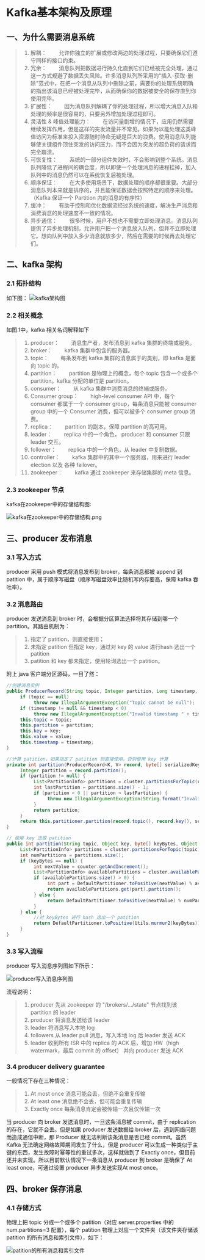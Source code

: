 # Kafka基本架构及原理

## 一、为什么需要消息系统

> 1. 解耦：
　　允许你独立的扩展或修改两边的处理过程，只要确保它们遵守同样的接口约束。
> 2. 冗余：
　　消息队列把数据进行持久化直到它们已经被完全处理，通过这一方式规避了数据丢失风险。许多消息队列所采用的"插入-获取-删除"范式中，在把一个消息从队列中删除之前，需要你的处理系统明确的指出该消息已经被处理完毕，从而确保你的数据被安全的保存直到你使用完毕。
> 3. 扩展性：
　　因为消息队列解耦了你的处理过程，所以增大消息入队和处理的频率是很容易的，只要另外增加处理过程即可。
> 4. 灵活性 & 峰值处理能力：
　　在访问量剧增的情况下，应用仍然需要继续发挥作用，但是这样的突发流量并不常见。如果为以能处理这类峰值访问为标准来投入资源随时待命无疑是巨大的浪费。使用消息队列能够使关键组件顶住突发的访问压力，而不会因为突发的超负荷的请求而完全崩溃。
> 5. 可恢复性：
　　系统的一部分组件失效时，不会影响到整个系统。消息队列降低了进程间的耦合度，所以即使一个处理消息的进程挂掉，加入队列中的消息仍然可以在系统恢复后被处理。
> 6. 顺序保证：
　　在大多使用场景下，数据处理的顺序都很重要。大部分消息队列本来就是排序的，并且能保证数据会按照特定的顺序来处理。（Kafka 保证一个 Partition 内的消息的有序性）
> 7. 缓冲：
　　有助于控制和优化数据流经过系统的速度，解决生产消息和消费消息的处理速度不一致的情况。
> 8. 异步通信：
　　很多时候，用户不想也不需要立即处理消息。消息队列提供了异步处理机制，允许用户把一个消息放入队列，但并不立即处理它。想向队列中放入多少消息就放多少，然后在需要的时候再去处理它们。

## 二、kafka 架构

### 2.1 拓扑结构

如下图：
![kafka架构图](../image/kafka架构图.png)

### 2.2 相关概念

如图.1中，kafka 相关名词解释如下

> 1. producer：
　　消息生产者，发布消息到 kafka 集群的终端或服务。
> 2. broker：
　　kafka 集群中包含的服务器。
> 3. topic：
　　每条发布到 kafka 集群的消息属于的类别，即 kafka 是面向 topic 的。
> 4. partition：
　　partition 是物理上的概念，每个 topic 包含一个或多个 partition。kafka 分配的单位是 partition。
> 5. consumer：
　　从 kafka 集群中消费消息的终端或服务。
> 6. Consumer group：
　　high-level consumer API 中，每个 consumer 都属于一个 consumer group，每条消息只能被 consumer group 中的一个 Consumer 消费，但可以被多个 consumer group 消费。
> 7. replica：
　　partition 的副本，保障 partition 的高可用。
> 8. leader：
　　replica 中的一个角色， producer 和 consumer 只跟 leader 交互。
> 9. follower：
　　replica 中的一个角色，从 leader 中复制数据。
> 10. controller：
　　kafka 集群中的其中一个服务器，用来进行 leader election 以及 各种 failover。
> 11. zookeeper：
　　kafka 通过 zookeeper 来存储集群的 meta 信息。

### 2.3 zookeeper 节点

kafka在zookeeper中的存储结构图:

![kafka在zookeeper中的存储结构.png](../image/kafka在zookeeper中的存储结构.png)

## 三、producer 发布消息

### 3.1 写入方式

producer 采用 push 模式将消息发布到 broker，每条消息都被 append 到 patition 中，属于顺序写磁盘（顺序写磁盘效率比随机写内存要高，保障 kafka 吞吐率）。

### 3.2 消息路由

producer 发送消息到 broker 时，会根据分区算法选择将其存储到哪一个 partition。其路由机制为：

> 1. 指定了 patition，则直接使用；
> 2. 未指定 patition 但指定 key，通过对 key 的 value 进行hash 选出一个 patition
> 3. patition 和 key 都未指定，使用轮询选出一个 patition。

附上 java 客户端分区源码，一目了然：
```java
//创建消息实例
public ProducerRecord(String topic, Integer partition, Long timestamp, K key, V value) {
     if (topic == null)
          throw new IllegalArgumentException("Topic cannot be null");
     if (timestamp != null && timestamp < 0)
          throw new IllegalArgumentException("Invalid timestamp " + timestamp);
     this.topic = topic;
     this.partition = partition;
     this.key = key;
     this.value = value;
     this.timestamp = timestamp;
}

//计算 patition，如果指定了 patition 则直接使用，否则使用 key 计算
private int partition(ProducerRecord<K, V> record, byte[] serializedKey , byte[] serializedValue, Cluster cluster) {
     Integer partition = record.partition();
     if (partition != null) {
          List<PartitionInfo> partitions = cluster.partitionsForTopic(record.topic());
          int lastPartition = partitions.size() - 1;
          if (partition < 0 || partition > lastPartition) {
               throw new IllegalArgumentException(String.format("Invalid partition given with record: %d is not in the range [0...%d].", partition, lastPartition));
          }
          return partition;
     }
     return this.partitioner.partition(record.topic(), record.key(), serializedKey, record.value(), serializedValue, cluster);
}

// 使用 key 选取 patition
public int partition(String topic, Object key, byte[] keyBytes, Object value, byte[] valueBytes, Cluster cluster) {
     List<PartitionInfo> partitions = cluster.partitionsForTopic(topic);
     int numPartitions = partitions.size();
     if (keyBytes == null) {
          int nextValue = counter.getAndIncrement();
          List<PartitionInfo> availablePartitions = cluster.availablePartitionsForTopic(topic);
          if (availablePartitions.size() > 0) {
               int part = DefaultPartitioner.toPositive(nextValue) % availablePartitions.size();
               return availablePartitions.get(part).partition();
          } else {
               return DefaultPartitioner.toPositive(nextValue) % numPartitions;
          }
     } else {
          //对 keyBytes 进行 hash 选出一个 patition
          return DefaultPartitioner.toPositive(Utils.murmur2(keyBytes)) % numPartitions;
     }
}
```

### 3.3 写入流程

producer 写入消息序列图如下所示：

![producer写入消息序列图](../image/producer写入消息序列图.png)

流程说明：

> 1. producer 先从 zookeeper 的 "/brokers/.../state" 节点找到该 partition 的 leader
> 2. producer 将消息发送给该 leader
> 3. leader 将消息写入本地 log
> 4. followers 从 leader pull 消息，写入本地 log 后 leader 发送 ACK
> 5. leader 收到所有 ISR 中的 replica 的 ACK 后，增加 HW（high watermark，最后 commit 的 offset） 并向 producer 发送 ACK

### 3.4 producer delivery guarantee

 一般情况下存在三种情况：

> 1. At most once 消息可能会丢，但绝不会重复传输
> 2. At least one 消息绝不会丢，但可能会重复传输
> 3. Exactly once 每条消息肯定会被传输一次且仅传输一次

当 producer 向 broker 发送消息时，一旦这条消息被 commit，由于 replication 的存在，它就不会丢。但是如果 producer 发送数据给 broker 后，遇到网络问题而造成通信中断，那 Producer 就无法判断该条消息是否已经 commit。虽然 Kafka 无法确定网络故障期间发生了什么，但是 producer 可以生成一种类似于主键的东西，发生故障时幂等性的重试多次，这样就做到了 Exactly once，但目前还并未实现。所以目前默认情况下一条消息从 producer 到 broker 是确保了 At least once，可通过设置 producer 异步发送实现At most once。

## 四、broker 保存消息

### 4.1 存储方式

物理上把 topic 分成一个或多个 patition（对应 server.properties 中的 num.partitions=3 配置），每个 patition 物理上对应一个文件夹（该文件夹存储该 patition 的所有消息和索引文件），如下：

![patition的所有消息和索引文件]()